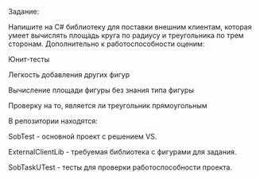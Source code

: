 Задание:

Напишите на C# библиотеку для поставки внешним клиентам, которая умеет вычислять площадь круга по радиусу и треугольника по трем сторонам. Дополнительно к работоспособности оценим:

Юнит-тесты

Легкость добавления других фигур

Вычисление площади фигуры без знания типа фигуры

Проверку на то, является ли треугольник прямоугольным




В репозитории находятся:

SobTest - основной проект с решением VS.

ExternalClientLib - требуемая библиотека с фигурами для задания.

SobTaskUTest - тесты для проверки работоспособности проекта.

